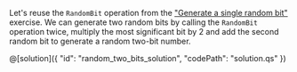 Let's reuse the `RandomBit` operation from the ["Generate a single random bit"](random_bit) exercise.
We can generate two random bits by calling the `RandomBit` operation twice, multiply the most significant bit by 2 and add the second random bit to generate a random two-bit number.

@[solution]({
    "id": "random_two_bits_solution",
    "codePath": "solution.qs"
})
